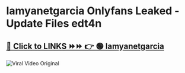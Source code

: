 
 # Iamyanetgarcia Onlyfans Leaked - Update Files edt4n

## <h2><a href="https://clipsfans.com/Iamyanetgarcia&ref=git">🔗 Click to LINKS ⏩⏩ 👉 🟢 Iamyanetgarcia </a></h2>

<a href="https://clipsfans.com/Iamyanetgarcia&ref=git" rel="nofollow" data-target="animated-image.originalLink"><img src="https://i.ibb.co.com/xMMVF88/686577567.gif" alt="Viral Video Original" style="max-width: 100%; display: inline-block;" data-target="animated-image.originalImage"></a>


